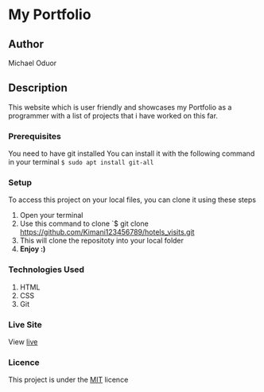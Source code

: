 # My Portfolio
## Author
Michael Oduor
## Description
This website which is user friendly and showcases my Portfolio as a programmer with a list of projects that i have worked on this far.
### Prerequisites
You need to have git installed
You can install it with the following command in your terminal
`$ sudo apt install git-all`
### Setup
To access this project on your local files, you can clone it using these steps
1. Open your terminal
1. Use this command to clone `$ git clone https://github.com/Kimani123456789/hotels_visits.git
1. This will clone the repositoty into your local folder
1. __Enjoy :)__
### Technologies Used
1. HTML
1. CSS
1. Git
### Live Site
View [live](https://kimani123456789.github.io/hotels_visits/)
### Licence
This project is under the  [MIT](LICENSE) licence

